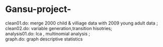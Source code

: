 # Gansu-project-
clean01.do: merge 2000 child & villiage data with 2009 young adult data ;\
clean02.do: variable generation,transition hisotries; \
analysis01.do: lca , multinomial analysis ; \
graph.do: graph descriptive statistics 
